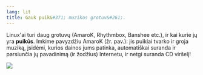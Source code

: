 ```yaml
---
lang: lit
title: Gauk puik&#371; muzikos grotuv&#261;.
---
```


Linux'ai turi daug grotuv&#371; (AmaroK, Rhythmbox, Banshee etc.), ir kai kurie j&#371; yra <b>puik&#363;s</b>. Imkime pavyzd&#382;iu AmaroK (&#382;r. pav.):
jis puikiai tvarko ir groja muzik&#261;, &#303;sid&#279;mi, kurios dainos jums patinka, automati&#353;kai suranda ir parsiun&#269;ia j&#371; pavadinim&#261; (ir &#382;od&#382;ius) Internetu, ir netgi suranda CD vir&#353;el&#303;!

<img src="Images/amarok.png" />




